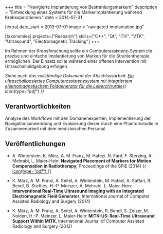 +++
title = "Navigierte Implantierung von Bestrahlungsmarkern"
description = "Entwicklung eines Systems für die Markerimplantierung während Krebsoperationen."
date = 2014-07-31

[extra]
date_start = 2013-07-01
image = "navigated-implantation.jpg"

[taxonomies]
projects=["Research"]
skills=["C++", "Qt", "ITK", "VTK", "Ultrasound", "Electromagnetic Tracking"]
+++

Im Rahmen der Krebsforschung sollte ein Computerassistenz-System die präzise und einfache Implantierung von Marken für die Strahlentherapie ermöglichen. Der Einsatz sollte während einer offenen
Intervention mit Ultraschallbildgebung erfolgen.

*Siehe auch das vollständige Dokument der Abschlussarbeit: <a href="/documents/masterarbeit.pdf" target="_blank">Ein ultraschallbasiertes Computerassistenzsystem mit integriertem elektromagnetischem Feldgenerator für die Leberchirurgie</a>{{ icon(type="pdf") }}*

## Verantwortlichkeiten

Analyse des Workflows mit den Domänenexperten, Implementierung der Navigationsanwendung und Evaluierung dieser durch eine Phantomstudie in Zusammenarbeit mit dem medizinischen Personal.

## Veröffentlichungen

* A. Winterstein, K. März, A. M. Franz, M. Hafezi, N. Fard, F. Sterzing, A. Mehrabi, L. Maier-Hein: **Navigated Placement of Markers
for Motion Compensation in Radiotherapy**, Proceedings of the SPIE (2014) <a href="/documents/navigated-marker-placement.pdf" title="Paper anzeigen" target="_blank">{{ icon(type="pdf") }}</i></a>

* K. März, A. M. Franz, A. Seitel, A. Winterstein, M. Hafezi, A. Saffari, R. Bendl, B. Stieltjes, H.-P. Meinzer, A. Mehrabi, L.
Maier-Hein: **Interventional Real-Time Ultrasound Imaging with an Integrated Electromagnetic Field Generator**, International Journal of
Computer Assisted Radiology and Surgery (2014)

* K. März, A. M. Franz, A. Seitel, A. Winterstein, R. Bendl, S. Zelzer, M. Nolden, H.-P. Meinzer, L. Maier-Hein: **MITK-US: Real-Time Ultrasound Support Within MITK**, International Journal of Computer Assisted Radiology and Surgery (2013)